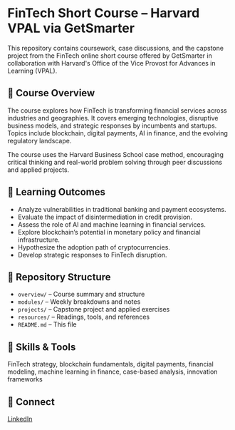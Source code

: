 # FinTech Short Course – Harvard VPAL via GetSmarter

This repository contains coursework, case discussions, and the capstone project from the FinTech online short course offered by GetSmarter in collaboration with Harvard's Office of the Vice Provost for Advances in Learning (VPAL).

## 📘 Course Overview

The course explores how FinTech is transforming financial services across industries and geographies. It covers emerging technologies, disruptive business models, and strategic responses by incumbents and startups. Topics include blockchain, digital payments, AI in finance, and the evolving regulatory landscape.

The course uses the Harvard Business School case method, encouraging critical thinking and real-world problem solving through peer discussions and applied projects.

## 🎯 Learning Outcomes

- Analyze vulnerabilities in traditional banking and payment ecosystems.
- Evaluate the impact of disintermediation in credit provision.
- Assess the role of AI and machine learning in financial services.
- Explore blockchain’s potential in monetary policy and financial infrastructure.
- Hypothesize the adoption path of cryptocurrencies.
- Develop strategic responses to FinTech disruption.

## 📁 Repository Structure

- `overview/` – Course summary and structure  
- `modules/` – Weekly breakdowns and notes  
- `projects/` – Capstone project and applied exercises  
- `resources/` – Readings, tools, and references  
- `README.md` – This file

## 🧠 Skills & Tools

FinTech strategy, blockchain fundamentals, digital payments, financial modeling, machine learning in finance, case-based analysis, innovation frameworks

## 🔗 Connect

[LinkedIn](https://www.linkedin.com/in/arielsama/)
